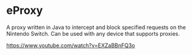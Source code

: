 # eProxy

A proxy written in Java to intercept and block specified requests on the Nintendo Switch.
Can be used with any device that supports proxies.

https://www.youtube.com/watch?v=EXZaBBnFQ3o
